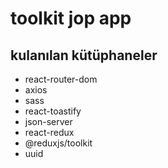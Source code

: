 # toolkit jop app



## kulanılan kütüphaneler
- react-router-dom
- axios
- sass 
- react-toastify
- json-server
- react-redux
- @reduxjs/toolkit
- uuid
